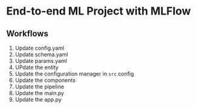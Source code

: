 # End-to-end ML Project with MLFlow


## Workflows

1. Update config.yaml
2. Update schema.yaml
3. Update params.yaml
4. UPdate the entity
5. Update the configuration manager in `src` config
6. Update the components
7. Update the pipeline
8. Update the main.py
9. Update the app.py

